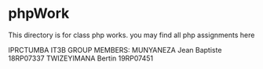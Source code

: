 # phpWork
This directory is for class php works. you may find all php assignments here 

IPRCTUMBA
IT3B
GROUP MEMBERS: MUNYANEZA Jean Baptiste  18RP07337
               TWIZEYIMANA Bertin       19RP07451
               
               
               
